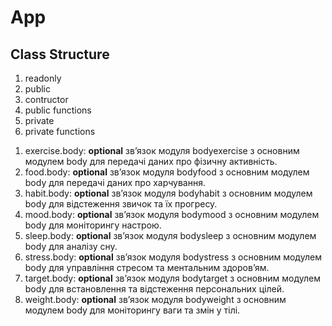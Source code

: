 # App

## Class Structure
1) readonly
2) public
3) contructor
4) public functions
5) private
6) private functions

1. exercise.body: **optional** зв’язок модуля bodyexercise з основним модулем body для передачі даних про фізичну активність.
2. food.body: **optional** зв’язок модуля bodyfood з основним модулем body для передачі даних про харчування.
3. habit.body: **optional** зв’язок модуля bodyhabit з основним модулем body для відстеження звичок та їх прогресу.
4. mood.body: **optional** зв’язок модуля bodymood з основним модулем body для моніторингу настрою.
5. sleep.body: **optional** зв’язок модуля bodysleep з основним модулем body для аналізу сну.
6. stress.body: **optional** зв’язок модуля bodystress з основним модулем body для управління стресом та ментальним здоров’ям.
7. target.body: **optional** зв’язок модуля bodytarget з основним модулем body для встановлення та відстеження персональних цілей.
8. weight.body: **optional** зв’язок модуля bodyweight з основним модулем body для моніторингу ваги та змін у тілі.
